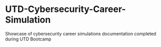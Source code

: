 # UTD-Cybersecurity-Career-Simulation
Showcase of cybersecurity career simulations documentation completed during UTD Bootcamp

